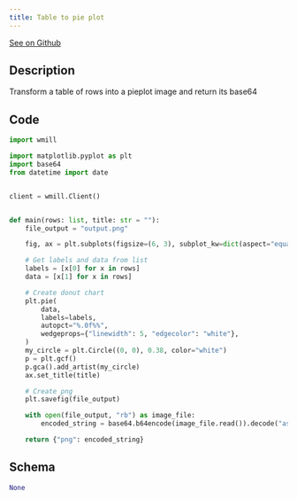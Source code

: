 ```yaml
---
title: Table to pie plot
---
```


[See on Github](https://github.com/windmill-labs/windmill/blob/main/starter/scripts/u/bot/table_to_pie.py)

## Description

Transform a table of rows into a pieplot image and return its base64

## Code

```python
import wmill

import matplotlib.pyplot as plt
import base64
from datetime import date


client = wmill.Client()


def main(rows: list, title: str = ""):
    file_output = "output.png"

    fig, ax = plt.subplots(figsize=(6, 3), subplot_kw=dict(aspect="equal"))

    # Get labels and data from list
    labels = [x[0] for x in rows]
    data = [x[1] for x in rows]

    # Create donut chart
    plt.pie(
        data,
        labels=labels,
        autopct="%.0f%%",
        wedgeprops={"linewidth": 5, "edgecolor": "white"},
    )
    my_circle = plt.Circle((0, 0), 0.38, color="white")
    p = plt.gcf()
    p.gca().add_artist(my_circle)
    ax.set_title(title)

    # Create png
    plt.savefig(file_output)

    with open(file_output, "rb") as image_file:
        encoded_string = base64.b64encode(image_file.read()).decode("ascii")

    return {"png": encoded_string}

```

## Schema

```python
None
```

